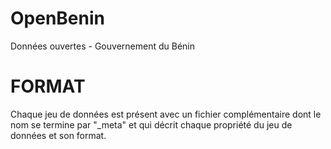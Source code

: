 # OpenBenin
Données ouvertes - Gouvernement du Bénin

# FORMAT
Chaque jeu de données est présent avec un fichier complémentaire dont le nom se termine par "_meta" et qui décrit chaque propriété du jeu de données et son format.

